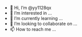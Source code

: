 - 👋 Hi, I’m @yy1128qx
- 👀 I’m interested in ...
- 🌱 I’m currently learning ...
- 💞️ I’m looking to collaborate on ...
- 📫 How to reach me ...

<!---
yy1128qx/yy1128qx is a ✨ special ✨ repository because its `README.md` (this file) appears on your GitHub profile.
You can click the Preview link to take a look at your changes.
--->
